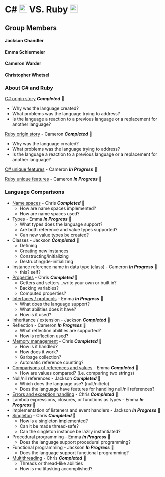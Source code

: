 # C# <img src="https://github.com/JChauncyChandler/CSharpvsRuby/blob/master/Assets/raw/master/C%23_Logo.png" width="25" height="25"> VS. Ruby <img src="https://github.com/JChauncyChandler/CSharpvsRuby/blob/master/Assets/raw/master/Ruby_Logo.png" width="25" height="25">

## Group Members 
#### Jackson Chandler
#### Emma Schiermeier
#### Cameron Warder
#### Christopher Whetsel 

### About C# and Ruby

[C# origin story]() **_Completed_** &#x1F34F;
  * Why was the language created?
  * What problems was the language trying to address?
  * Is the language a reaction to a previous language or a replacement for another language?
  
[Ruby origin story]() - Cameron **_Completed_** &#x1F34F;
  * Why was the language created?
  * What problems was the language trying to address?
  * Is the language a reaction to a previous language or a replacement for another language?
  
[C# unique features]() - Cameron **_In Progress_** &#x1F34E;

[Ruby unique features]() - Cameron **_In Progress_** &#x1F34E;

### Language Comparisons

* [Name spaces](Files/namespaces.md) - Chris **_Completed_** &#x1F34F;
  * How are name spaces implemented?
  * How are name spaces used?
* Types - Emma **_In Progress_** &#x1F34E;
    * What types does the language support?
    * Are both reference and value types supported?
    * Can new value types be created?
* Classes - Jackson **_Completed_** &#x1F34F;
  * Defining
  * Creating new instances
  * Constructing/initializing
  * Destructing/de-initializing
* Instance reference name in data type (class) - Cameron **_In Progress_** &#x1F34E;
  * this?  self?
* [Properties](Files/properties.md) - Chris **_Completed_** &#x1F34F;
  * Getters and setters...write your own or built in?
  * Backing variables?
  * Computed properties?
* [Interfaces / protocols](Files/interfaces.md) - Emma **_In Progress_** &#x1F34E;
  * What does the language support?
  * What abilities does it have?
  * How is it used?
* Inheritance / extension - Jackson **_Completed_** &#x1F34F;
* Reflection - Cameron **_In Progress_** &#x1F34E;
  * What reflection abilities are supported?
  * How is reflection used?
* [Memory management](Files/memoryManagement.md) - Chris **_Completed_** &#x1F34F;
  * How is it handled?
  * How does it work?
  * Garbage collection?
  * Automatic reference counting?
* [Comparisons of references and values](Files/Comparisons.md) - Emma **_Completed_** &#x1F34F;
  * How are values compared? (i.e. comparing two strings)
* Null/nil references - Jackson **_Completed_** &#x1F34F;
  * Which does the language use? (null/nil/etc)
  * Does the language have features for handling null/nil references?
* [Errors and exception handling](Files/errorsAndExceptions.md) - Chris **_Completed_** &#x1F34F;
* Lambda expressions, closures, or functions as types - Emma **_In Progress_** &#x1F34E;
* Implementation of listeners and event handlers - Jackson **_In Progress_** &#x1F34E;
* [Singleton](Files/singleton.md) - Chris **_Completed_** &#x1F34F;
  * How is a singleton implemented?
  * Can it be made thread-safe?
  * Can the singleton instance be lazily instantiated?
* Procedural programming - Emma **_In Progress_** &#x1F34E;
  * Does the language support procedural programming?
* Functional programming - Jackson **_In Progress_** &#x1F34E;
  * Does the language support functional programming?
* [Multithreading](Files/threading.md) - Chris **_Completed_** &#x1F34F;
  * Threads or thread-like abilities
  * How is multitasking accomplished?
